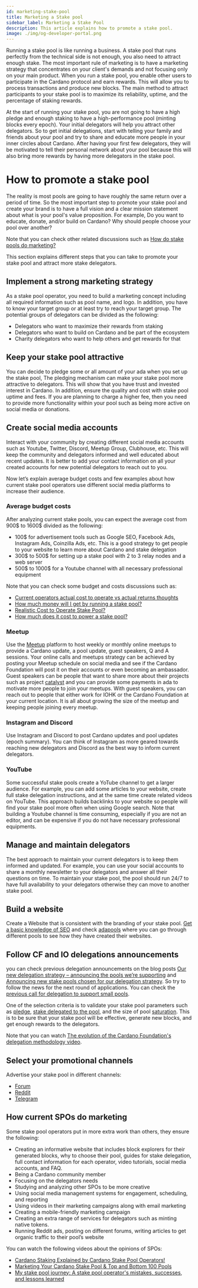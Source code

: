 ```yaml
---
id: marketing-stake-pool
title: Marketing a Stake pool
sidebar_label: Marketing a Stake Pool
description: This article explains how to promote a stake pool.
image: ./img/og-developer-portal.png
---
```


Running a stake pool is like running a business. A stake pool that runs perfectly from the technical side is not enough, you also need to attract enough stake. The most important rule of marketing is to have a marketing strategy that concentrates on your client's demands and not focusing only on your main product. When you run a stake pool, you enable other users to participate in the Cardano protocol and earn rewards. This will allow you to process transactions and produce new blocks. The main method to attract participants to your stake pool is to maximize its reliability, uptime, and the percentage of staking rewards.

At the start of running your stake pool, you are not going to have a high pledge and enough staking to have a high-performance pool (minting blocks every epoch). Your initial delegators will help you attract other delegators. So to get initial delegations, start with telling your family and friends about your pool and try to share and educate more people in your inner circles about Cardano. After having your first few delegators, they will be motivated to tell their personal network about your pool because this will also bring more rewards by having more delegators in the stake pool.

# How to promote a stake pool

The reality is most pools are going to have roughly the same return over a period of time. So the most important step to promote your stake pool and create your brand is to have a full vision and a clear mission statement about what is your pool's value proposition. For example, Do you want to educate, donate, and/or build on Cardano? Why should people choose your pool over another?

Note that you can check other related discussions such as [How do stake pools do marketing?](https://www.reddit.com/r/cardano/comments/m8nq5e/how_do_stake_pools_do_marketing/)

This section explains different steps that you can take to promote your stake pool and attract more stake delegators.

## Implement a strong marketing strategy

As a stake pool operator, you need to build a marketing concept including all required information such as pool name, and logo. In addition, you have to know your target group or at least try to reach your target group. The potential groups of delegators can be divided as the following:

* Delegators who want to maximize their rewards from staking
* Delegators who want to build on Cardano and be part of the ecosystem
* Charity delegators who want to help others and get rewards for that

## Keep your stake pool attractive

You can decide to pledge some or all amount of your ada when you set up the stake pool, The pledging mechanism can make your stake pool more attractive to delegators. This will show that you have trust and invested interest in Cardano. In addition, ensure the quality and cost with stake pool uptime and fees. If you are planning to charge a higher fee, then you need to provide more functionality within your pool such as being more active on social media or donations.

## Create social media accounts

Interact with your community by creating different social media accounts such as Youtube, Twitter, Discord, Meetup Group, Clubhouse, etc. This will keep the community and delegators informed and well educated about recent updates. It is better to add your contact information on all your created accounts for new potential delegators to reach out to you.

Now let’s explain average budget costs and few examples about how current stake pool operators use different social media platforms to increase their audience.

### Average budget costs

After analyzing current stake pools, you can expect the average cost from 900$ to 1600$ divided as the following:
* 100$ for advertisement tools such as Google SEO, Facebook Ads, Instagram Ads, Coinzilla Ads, etc. This is a good strategy to get people to your website to learn more about Cardano and stake delegation
* 300$ to 500$ for setting up a stake pool with 2 to 3 relay nodes and a web server
* 500$ to 1000$ for a Youtube channel with all  necessary professional equipment

Note that you can check some budget and costs discussions such as:
* [Current operators actual cost to operate vs actual returns thoughts](https://forum.cardano.org/t/current-operators-actual-cost-to-operate-vs-actual-returns-thoughts/59158/10)
* [How much money will I get by running a stake pool?](https://cardano.org/stake-pool-operation#faq)
* [Realistic Cost to Operate Stake Pool?](https://forum.cardano.org/t/realistic-cost-to-operate-stake-pool/40056)
* [How much does it cost to power a stake pool?](https://www.reddit.com/r/cardano/comments/jarnh1/how_much_does_it_cost_to_power_a_stake_pool/)

### Meetup

Use the [Meetup](https://www.meetup.com/) platform to host weekly or monthly online meetups to provide a Cardano update, a pool update, guest speakers, Q and A sessions.
Your online calls and meetups strategy can be achieved by posting your Meetup schedule on social media and see if the Cardano Foundation will post it on their accounts or even becoming an ambassador. Guest speakers can be people that want to share more about their projects such as project [catalyst](https://forum.cardano.org/t/user-guide-ways-to-participate-in-project-catalyst/49405) and you can provide some payments in ada to motivate more people to join your meetups. With guest speakers, you can reach out to people that either work for IOHK or the Cardano Foundation at your current location. It is all about growing the size of the meetup and keeping people joining every meetup.

### Instagram and Discord

Use Instagram and Discord to post Cardano updates and pool updates (epoch summary). You can think of Instagram as more geared towards reaching new delegators and Discord as the best way to inform current delegators.

### YouTube

Some successful stake pools create a YoTube channel to get a larger audience.
For example, you can add some articles to your website, create full stake delegation instructions, and at the same time create related videos on YouTube. This approach builds backlinks to your website so people will find your stake pool more often when using Google search. Note that building a Youtube channel is time consuming, especially if you are not an editor, and can be expensive if you do not have necessary professional equipments.

## Manage and maintain delegators

The best approach to maintain your current delegators is to keep them informed and updated. For example, you can use your social accounts to share a monthly newsletter to your delegators and answer all their questions on time. To maintain your stake pool, the pool should run 24/7 to have full availability to your delegators otherwise they can move to another stake pool.

## Build a website

Create a Website that is consistent with the branding of your stake pool. [Get a basic knowledge of SEO](https://developers.google.com/search/docs/beginner/seo-starter-guide) and check [adapools](https://adapools.org/) where you can go through different pools to see how they have created their websites.

## Follow CF and IO delegations announcements

you can check previous delegation announcements on the blog posts [Our new delegation strategy – announcing the pools we’re supporting](https://iohk.io/en/blog/posts/2021/01/22/our-new-delegation-strategy-announcing-the-pools-we-are-supporting/) and [Announcing new stake pools chosen for our delegation strategy](https://iohk.io/en/blog/posts/2021/05/14/announcing-new-stake-pools-chosen-for-our-delegation-strategy/). So try to follow the news for the next round of applications. You can check the [previous call for delegation to support small pools](https://forum.cardano.org/t/iohk-new-call-for-delegation-to-support-small-pools/56589).

One of the selection criteria is to validate your stake pool parameters such as [pledge](https://docs.cardano.org/core-concepts/pledging-and-delegation-options), [stake delegated to the pool](https://docs.cardano.org/core-concepts/delegation), and the size of pool [saturation](https://docs.cardano.org/glossary/#saturation). This is to be sure that your stake pool will be effective, generate new blocks, and get enough rewards to the delegators.

Note that you can watch [The evolution of the Cardano Foundation's delegation methodology video](https://www.youtube.com/watch?v=lq2sXYVDlX8).

## Select your promotional channels

Advertise your stake pool in different channels:
* [Forum](https://forum.cardano.org/c/staking-delegation/stake-pool-introductions/118)
* [Reddit](https://www.reddit.com/r/CardanoStakePools/)
* [Telegram](https://t.me/adastakepools)

## How current SPOs do marketing

Some stake pool operators put in more extra work than others, they ensure the following:
* Creating an informative website that includes block explorers for their generated blocks, why to choose their pool, guides for stake delegation, full contact information for each operator, video tutorials, social media accounts, and FAQ.
* Being a Cardano community member
* Focusing on the delegators needs
* Studying and analyzing other SPOs to be more creative
* Using social media management systems for engagement, scheduling, and reporting
* Using videos in their marketing campaigns along with email marketing
* Creating a mobile-friendly marketing campaign
* Creating an extra range of services for delegators such as minting native tokens.
* Running Reddit ads, posting on different forums, writing articles to get organic traffic to their pool’s website

You can watch the following videos about the opinions of SPOs:
* [Cardano Staking Explained by Cardano Stake Pool Operators!](https://www.youtube.com/watch?v=doe_XSkpMMw)
* [Marketing Your Cardano Stake Pool & Top and Bottom 100 Pools](https://www.youtube.com/watch?v=s7xSy89czeQ)
* [My stake pool journey: A stake pool operator's mistakes, successes, and lessons learned](https://www.youtube.com/watch?v=V2x--vx5H88)
